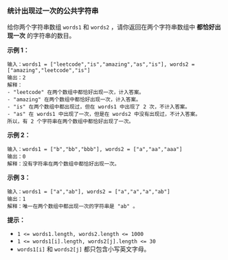 ### 统计出现过一次的公共字符串 ###
给你两个字符串数组 `words1` 和 `words2` ，请你返回在两个字符串数组中 **都恰好出现一次** 的字符串的数目。



**示例 1：**

```
输入：words1 = ["leetcode","is","amazing","as","is"], words2 = ["amazing","leetcode","is"]
输出：2
解释：
- "leetcode" 在两个数组中都恰好出现一次，计入答案。
- "amazing" 在两个数组中都恰好出现一次，计入答案。
- "is" 在两个数组中都出现过，但在 words1 中出现了 2 次，不计入答案。
- "as" 在 words1 中出现了一次，但是在 words2 中没有出现过，不计入答案。
所以，有 2 个字符串在两个数组中都恰好出现了一次。
```

**示例 2：**

```
输入：words1 = ["b","bb","bbb"], words2 = ["a","aa","aaa"]
输出：0
解释：没有字符串在两个数组中都恰好出现一次。
```

**示例 3：**

```
输入：words1 = ["a","ab"], words2 = ["a","a","a","ab"]
输出：1
解释：唯一在两个数组中都出现一次的字符串是 "ab" 。
```



**提示：**

* `1 <= words1.length, words2.length <= 1000`
* `1 <= words1[i].length, words2[j].length <= 30`
* `words1[i]` 和 `words2[j]` 都只包含小写英文字母。

